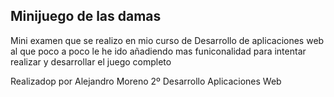 <h2>Minijuego de las damas</h2>
<p>Mini examen que se realizo en mio curso de Desarrollo de aplicaciones web al que poco a poco le he ido añadiendo mas funiconalidad para intentar realizar y desarrollar el juego completo

<p>Realizadop por Alejandro Moreno 2º Desarrollo Aplicaciones Web
